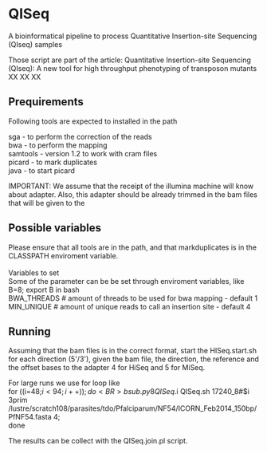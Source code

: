 # QISeq
A bioinformatical pipeline to process Quantitative Insertion-site Sequencing (QIseq) samples

Those script are part of the article: Quantitative Insertion-site Sequencing (QIseq): 
A new tool for high throughput phenotyping of transposon mutants XX XX XX

## Prequirements

Following tools are expected to installed in the path

   sga - to perform the correction of the reads <BR>
   bwa - to perform the mapping <BR>
   samtools - version 1.2 to work with cram files <BR>
   picard - to mark duplicates <BR>
   java - to start picard <BR>

IMPORTANT: We assume that the receipt of the illumina machine will know about adapter. Also, this adapter should be already trimmed in the bam files that will be given to the 

## Possible variables
Please ensure that all tools are in the path, and that markduplicates is in the CLASSPATH enviroment variable. <BR>
 <BR>
Variables to set <BR>
Some of the parameter can be be set through enviroment variables, like B=8; export B in bash <BR>
BWA_THREADS # amount of threads to be used for bwa mapping - default 1 <BR>
MIN_UNIQUE  # amount of unique reads to call an insertion site - default 4 <BR>

## Running
Assuming that the bam files is in the correct format, start the HISeq.start.sh for each direction (5'/3'), given the bam file, the direction, the reference and the offset bases to the adapter 4 for HiSeq and 5 for MiSeq.<BR>

For large runs we use for loop like<BR>
for ((i=48;$i<94;i++)) ; do <BR>
bsub.py 8 QISeq.$i QISeq.sh 17240_8#$i 3prim /lustre/scratch108/parasites/tdo/Pfalciparum/NF54/ICORN_Feb2014_150bp/PfNF54.fasta 4; <BR>
done<BR>

The results can be collect with the QISeq.join.pl script.


